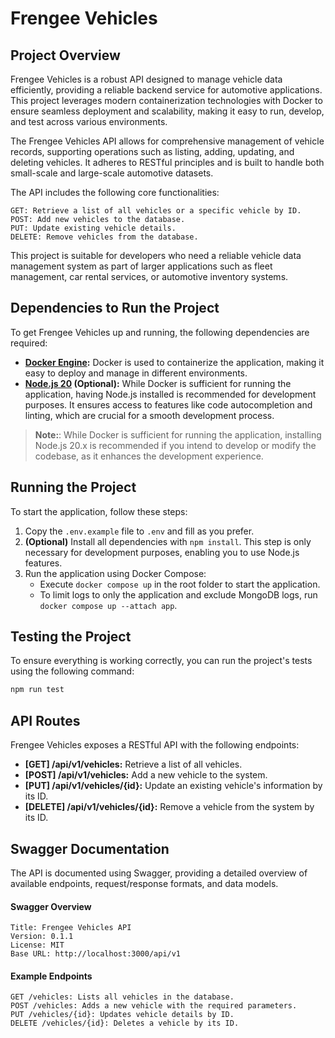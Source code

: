 # Frengee Vehicles

## Project Overview

Frengee Vehicles is a robust API designed to manage vehicle data efficiently, providing a reliable backend service for automotive applications. This project leverages modern containerization technologies with Docker to ensure seamless deployment and scalability, making it easy to run, develop, and test across various environments.

The Frengee Vehicles API allows for comprehensive management of vehicle records, supporting operations such as listing, adding, updating, and deleting vehicles. It adheres to RESTful principles and is built to handle both small-scale and large-scale automotive datasets.

The API includes the following core functionalities:

    GET: Retrieve a list of all vehicles or a specific vehicle by ID.
    POST: Add new vehicles to the database.
    PUT: Update existing vehicle details.
    DELETE: Remove vehicles from the database.

This project is suitable for developers who need a reliable vehicle data management system as part of larger applications such as fleet management, car rental services, or automotive inventory systems.

## Dependencies to Run the Project

To get Frengee Vehicles up and running, the following dependencies are required:

- **[Docker Engine](https://docs.docker.com/engine/install/):** Docker is used to containerize the application, making it easy to deploy and manage in different environments.
- **[Node.js 20](https://nodejs.org/en/download/package-manager) (Optional):** While Docker is sufficient for running the application, having Node.js installed is recommended for development purposes. It ensures access to features like code autocompletion and linting, which are crucial for a smooth development process.

> **Note:**: While Docker is sufficient for running the application, installing Node.js 20.x is recommended if you intend to develop or modify the codebase, as it enhances the development experience.

## Running the Project

To start the application, follow these steps:

1. Copy the `.env.example` file to `.env` and fill as you prefer. 
2. **(Optional)** Install all dependencies with `npm install`. This step is only necessary for development purposes, enabling you to use Node.js features.
3. Run the application using Docker Compose:
   - Execute `docker compose up` in the root folder to start the application.
   - To limit logs to only the application and exclude MongoDB logs, run `docker compose up --attach app`.

## Testing the Project

To ensure everything is working correctly, you can run the project's tests using the following command:

```bash
npm run test
```

## API Routes

Frengee Vehicles exposes a RESTful API with the following endpoints:

- **[GET] /api/v1/vehicles:** Retrieve a list of all vehicles.
- **[POST] /api/v1/vehicles:** Add a new vehicle to the system.
- **[PUT] /api/v1/vehicles/{id}:** Update an existing vehicle's information by its ID.
- **[DELETE] /api/v1/vehicles/{id}:** Remove a vehicle from the system by its ID.

## Swagger Documentation

The API is documented using Swagger, providing a detailed overview of available endpoints, request/response formats, and data models.

#### Swagger Overview

    Title: Frengee Vehicles API
    Version: 0.1.1
    License: MIT
    Base URL: http://localhost:3000/api/v1

#### Example Endpoints

    GET /vehicles: Lists all vehicles in the database.
    POST /vehicles: Adds a new vehicle with the required parameters.
    PUT /vehicles/{id}: Updates vehicle details by ID.
    DELETE /vehicles/{id}: Deletes a vehicle by its ID.
